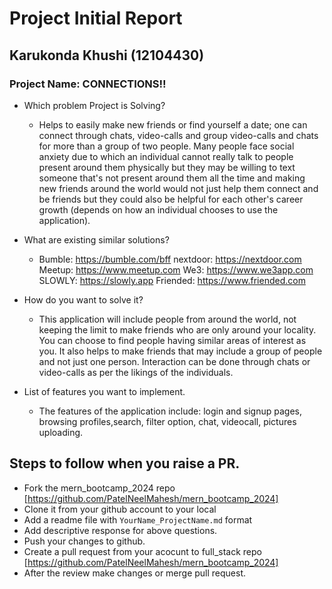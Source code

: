 # Project Initial Report

## Karukonda Khushi (12104430)

### Project Name: CONNECTIONS!!

- Which problem Project is Solving?

  - Helps to easily make new friends or find yourself a date; one can connect through chats, video-calls and group video-calls and chats for more than a group of two people. Many people face social anxiety due to which an individual cannot really talk to people present around them physically but they may be willing to text someone that's not present around them all the time and making new friends around the world would not just help them connect and be friends but they could also be helpful for each other's career growth (depends on how an individual chooses to use the application).

- What are existing similar solutions?

  - Bumble: https://bumble.com/bff
   nextdoor: https://nextdoor.com
   Meetup: https://www.meetup.com
   We3: https://www.we3app.com
   SLOWLY: https://slowly.app
   Friended: https://www.friended.com

- How do you want to solve it?

  - This application will include people from around the world, not keeping the limit to make friends who are only around your locality. You can choose to find people having similar areas of interest as you. It also helps to make friends that may include a group of people and not just one person. Interaction can be done through chats or video-calls as per the likings of the individuals.

- List of features you want to implement.
  - The features of the application include: login and signup pages, browsing profiles,search, filter option, chat, videocall, pictures uploading.

## Steps to follow when you raise a PR.

- Fork the mern_bootcamp_2024 repo [https://github.com/PatelNeelMahesh/mern_bootcamp_2024]
- Clone it from your github account to your local
- Add a readme file with `YourName_ProjectName.md` format
- Add descriptive response for above questions.
- Push your changes to github.
- Create a pull request from your acocunt to full_stack repo [https://github.com/PatelNeelMahesh/mern_bootcamp_2024]
- After the review make changes or merge pull request.
